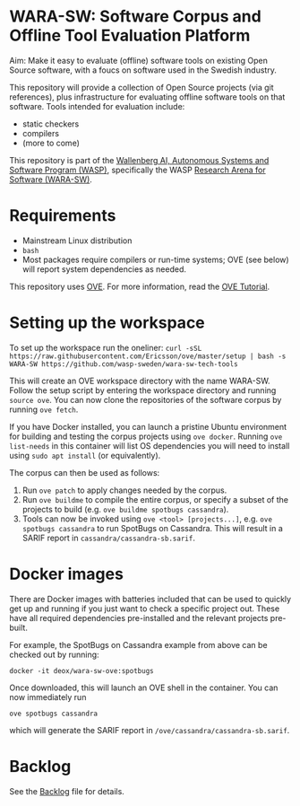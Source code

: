 # WARA-SW: Software Corpus and Offline Tool Evaluation Platform

Aim: Make it easy to evaluate (offline) software tools on existing
Open Source software, with a foucs on software used in the Swedish
industry.

This repository will provide a collection of Open Source projects (via git references), plus infrastructure for evaluating offline software tools on that software.
Tools intended for evaluation include:
- static checkers
- compilers
- (more to come)

This repository is part of the [Wallenberg AI, Autonomous Systems and
Software Program (WASP)](https://wasp-sweden.org/), specifically the
WASP [Research Arena for Software
(WARA-SW)](https://wasp-sweden.org/research/research-arenas/wara-sw/).

# Requirements
- Mainstream Linux distribution
- `bash`
- Most packages require compilers or run-time systems; OVE (see below) will report system dependencies as needed.

This repository uses [OVE](https://github.com/Ericsson/ove).
For more information, read the [OVE Tutorial](https://github.com/Ericsson/ove-tutorial).

# Setting up the workspace
To set up the workspace run the oneliner:
  `curl -sSL https://raw.githubusercontent.com/Ericsson/ove/master/setup | bash -s WARA-SW https://github.com/wasp-sweden/wara-sw-tech-tools`

This will create an OVE workspace directory with the name WARA-SW. Follow the setup script by entering the workspace directory and running `source ove`. You can now clone the repositories of the software corpus by running `ove fetch`.

If you have Docker installed, you can launch a pristine Ubuntu environment for building and testing the corpus projects using `ove docker`. Running `ove list-needs` in this container will list OS dependencies you will need to install using `sudo apt install` (or equivalently).

The corpus can then be used as follows:

1. Run `ove patch` to apply changes needed by the corpus.
2. Run `ove buildme` to compile the entire corpus, or specify a subset of the projects to build (e.g. `ove buildme spotbugs cassandra`).
3. Tools can now be invoked using `ove <tool> [projects...]`, e.g. `ove spotbugs cassandra` to run SpotBugs on Cassandra. This will result in a SARIF report in `cassandra/cassandra-sb.sarif`.

# Docker images
There are Docker images with batteries included that can be used to
quickly get up and running if you just want to check a specific project out. These have
all required dependencies pre-installed and the relevant projects pre-built.

For example, the SpotBugs on Cassandra example from above can be checked out by running:

`docker -it deox/wara-sw-ove:spotbugs`

Once downloaded, this will launch an OVE shell in the container. You can now immediately run

`ove spotbugs cassandra`

which will generate the SARIF report in `/ove/cassandra/cassandra-sb.sarif`.

# Backlog
See the [Backlog](https://github.com/wasp-sweden/wara-sw-tech-tools/blob/main/BACKLOG.md) file for details.

